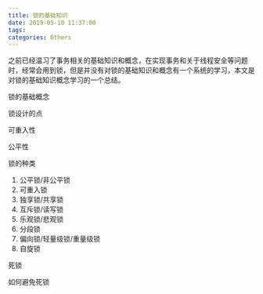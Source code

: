 ```yaml
---
title: 锁的基础知识
date: 2019-05-10 11:37:00
tags:
categories: Others
---
```


之前已经温习了事务相关的基础知识和概念，在实现事务和关于线程安全等问题时，经常会用到锁，但是并没有对锁的基础知识和概念有一个系统的学习，本文是对锁的基础知识概念学习的一个总结。

<!-- more -->
锁的基础概念

锁设计的点

可重入性

公平性

锁的种类

1. 公平锁/非公平锁
2. 可重入锁
3. 独享锁/共享锁
4. 互斥锁/读写锁
5. 乐观锁/悲观锁
6. 分段锁
7. 偏向锁/轻量级锁/重量级锁
8. 自旋锁

死锁

如何避免死锁

